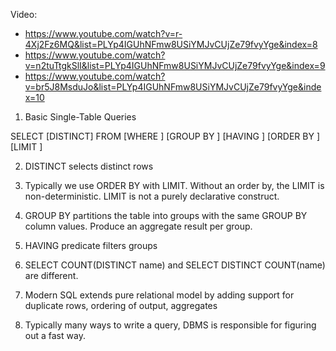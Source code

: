 Video: 

- https://www.youtube.com/watch?v=r-4Xj2Fz6MQ&list=PLYp4IGUhNFmw8USiYMJvCUjZe79fvyYge&index=8
- https://www.youtube.com/watch?v=n2tuTtgkSlI&list=PLYp4IGUhNFmw8USiYMJvCUjZe79fvyYge&index=9 
- https://www.youtube.com/watch?v=br5J8MsduJo&list=PLYp4IGUhNFmw8USiYMJvCUjZe79fvyYge&index=10




1. Basic Single-Table Queries

SELECT [DISTINCT] <Column expression list>
FROM <Single Table>
[WHERE <Predicate>]
[GROUP BY <column list>]
[HAVING <predicate>]
[ORDER BY <column list>]
[LIMIT <count of rows>]


2. DISTINCT selects distinct rows

3. Typically we use ORDER BY with LIMIT. Without an order by, the LIMIT is non-deterministic. LIMIT is not a purely declarative construct.

4. GROUP BY partitions the table into groups with the same GROUP BY column values. Produce an aggregate result per group.

5. HAVING predicate filters groups 

6. SELECT COUNT(DISTINCT name) and SELECT DISTINCT COUNT(name) are different.

7. Modern SQL extends pure relational model by adding support for duplicate rows, ordering of output, aggregates

8. Typically many ways to write a query, DBMS is responsible for figuring out a fast way.